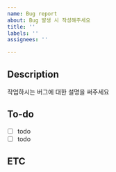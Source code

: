 ```yaml
---
name: Bug report
about: Bug 발생 시 작성해주세요
title: ''
labels: ''
assignees: ''

---
```


## Description
작업하시는 버그에 대한 설명을 써주세요

## To-do
- [ ] todo
- [ ] todo

## ETC
